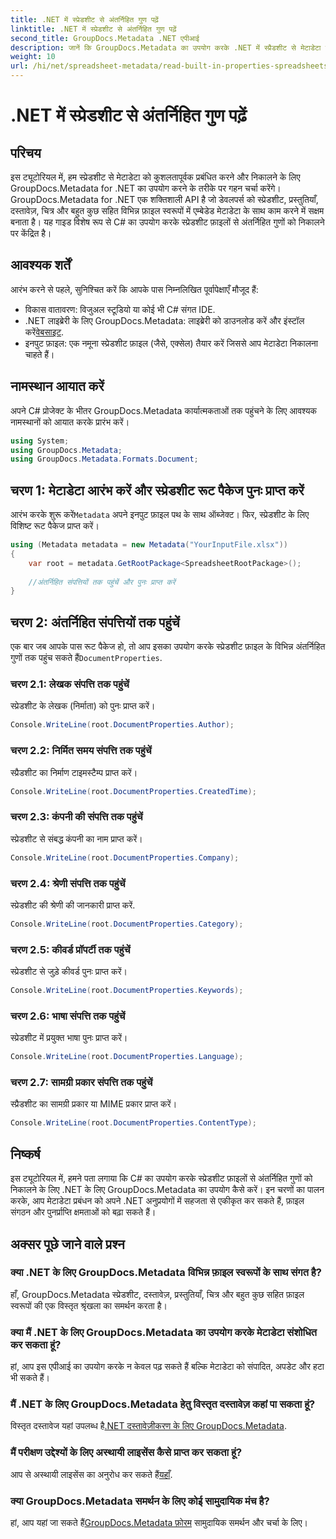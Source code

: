 ```yaml
---
title: .NET में स्प्रेडशीट से अंतर्निहित गुण पढ़ें
linktitle: .NET में स्प्रेडशीट से अंतर्निहित गुण पढ़ें
second_title: GroupDocs.Metadata .NET एपीआई
description: जानें कि GroupDocs.Metadata का उपयोग करके .NET में स्प्रैडशीट से मेटाडेटा कैसे निकाला जाता है, जो आपके अनुप्रयोगों में दस्तावेज़ प्रबंधन और संगठन को बढ़ाता है।
weight: 10
url: /hi/net/spreadsheet-metadata/read-built-in-properties-spreadsheets/
---
```


# .NET में स्प्रेडशीट से अंतर्निहित गुण पढ़ें

## परिचय
इस ट्यूटोरियल में, हम स्प्रेडशीट से मेटाडेटा को कुशलतापूर्वक प्रबंधित करने और निकालने के लिए GroupDocs.Metadata for .NET का उपयोग करने के तरीके पर गहन चर्चा करेंगे। GroupDocs.Metadata for .NET एक शक्तिशाली API है जो डेवलपर्स को स्प्रेडशीट, प्रस्तुतियाँ, दस्तावेज़, चित्र और बहुत कुछ सहित विभिन्न फ़ाइल स्वरूपों में एम्बेडेड मेटाडेटा के साथ काम करने में सक्षम बनाता है। यह गाइड विशेष रूप से C# का उपयोग करके स्प्रेडशीट फ़ाइलों से अंतर्निहित गुणों को निकालने पर केंद्रित है।
## आवश्यक शर्तें
आरंभ करने से पहले, सुनिश्चित करें कि आपके पास निम्नलिखित पूर्वापेक्षाएँ मौजूद हैं:
- विकास वातावरण: विजुअल स्टूडियो या कोई भी C# संगत IDE.
-  .NET लाइब्रेरी के लिए GroupDocs.Metadata: लाइब्रेरी को डाउनलोड करें और इंस्टॉल करें[वेबसाइट](https://releases.groupdocs.com/metadata/net/).
- इनपुट फ़ाइल: एक नमूना स्प्रेडशीट फ़ाइल (जैसे, एक्सेल) तैयार करें जिससे आप मेटाडेटा निकालना चाहते हैं।

## नामस्थान आयात करें
अपने C# प्रोजेक्ट के भीतर GroupDocs.Metadata कार्यात्मकताओं तक पहुंचने के लिए आवश्यक नामस्थानों को आयात करके प्रारंभ करें।
```csharp
using System;
using GroupDocs.Metadata;
using GroupDocs.Metadata.Formats.Document;
```
## चरण 1: मेटाडेटा आरंभ करें और स्प्रेडशीट रूट पैकेज पुनः प्राप्त करें
 आरंभ करके शुरू करें`Metadata` अपने इनपुट फ़ाइल पथ के साथ ऑब्जेक्ट। फिर, स्प्रेडशीट के लिए विशिष्ट रूट पैकेज प्राप्त करें।
```csharp
using (Metadata metadata = new Metadata("YourInputFile.xlsx"))
{
    var root = metadata.GetRootPackage<SpreadsheetRootPackage>();
    
    //अंतर्निहित संपत्तियों तक पहुंचें और पुनः प्राप्त करें
}
```
## चरण 2: अंतर्निहित संपत्तियों तक पहुंचें
 एक बार जब आपके पास रूट पैकेज हो, तो आप इसका उपयोग करके स्प्रेडशीट फ़ाइल के विभिन्न अंतर्निहित गुणों तक पहुंच सकते हैं`DocumentProperties`.
### चरण 2.1: लेखक संपत्ति तक पहुंचें
स्प्रेडशीट के लेखक (निर्माता) को पुनः प्राप्त करें।
```csharp
Console.WriteLine(root.DocumentProperties.Author);
```
### चरण 2.2: निर्मित समय संपत्ति तक पहुंचें
स्प्रैडशीट का निर्माण टाइमस्टैम्प प्राप्त करें।
```csharp
Console.WriteLine(root.DocumentProperties.CreatedTime);
```
### चरण 2.3: कंपनी की संपत्ति तक पहुंचें
स्प्रेडशीट से संबद्ध कंपनी का नाम प्राप्त करें।
```csharp
Console.WriteLine(root.DocumentProperties.Company);
```
### चरण 2.4: श्रेणी संपत्ति तक पहुंचें
स्प्रेडशीट की श्रेणी की जानकारी प्राप्त करें.
```csharp
Console.WriteLine(root.DocumentProperties.Category);
```
### चरण 2.5: कीवर्ड प्रॉपर्टी तक पहुंचें
स्प्रेडशीट से जुड़े कीवर्ड पुनः प्राप्त करें।
```csharp
Console.WriteLine(root.DocumentProperties.Keywords);
```
### चरण 2.6: भाषा संपत्ति तक पहुंचें
स्प्रेडशीट में प्रयुक्त भाषा पुनः प्राप्त करें।
```csharp
Console.WriteLine(root.DocumentProperties.Language);
```
### चरण 2.7: सामग्री प्रकार संपत्ति तक पहुंचें
स्प्रैडशीट का सामग्री प्रकार या MIME प्रकार प्राप्त करें।
```csharp
Console.WriteLine(root.DocumentProperties.ContentType);
```

## निष्कर्ष
इस ट्यूटोरियल में, हमने पता लगाया कि C# का उपयोग करके स्प्रेडशीट फ़ाइलों से अंतर्निहित गुणों को निकालने के लिए .NET के लिए GroupDocs.Metadata का उपयोग कैसे करें। इन चरणों का पालन करके, आप मेटाडेटा प्रबंधन को अपने .NET अनुप्रयोगों में सहजता से एकीकृत कर सकते हैं, फ़ाइल संगठन और पुनर्प्राप्ति क्षमताओं को बढ़ा सकते हैं।

## अक्सर पूछे जाने वाले प्रश्न
### क्या .NET के लिए GroupDocs.Metadata विभिन्न फ़ाइल स्वरूपों के साथ संगत है?
हाँ, GroupDocs.Metadata स्प्रेडशीट, दस्तावेज़, प्रस्तुतियाँ, चित्र और बहुत कुछ सहित फ़ाइल स्वरूपों की एक विस्तृत श्रृंखला का समर्थन करता है।
### क्या मैं .NET के लिए GroupDocs.Metadata का उपयोग करके मेटाडेटा संशोधित कर सकता हूं?
हां, आप इस एपीआई का उपयोग करके न केवल पढ़ सकते हैं बल्कि मेटाडेटा को संपादित, अपडेट और हटा भी सकते हैं।
### मैं .NET के लिए GroupDocs.Metadata हेतु विस्तृत दस्तावेज़ कहां पा सकता हूं?
 विस्तृत दस्तावेज यहां उपलब्ध है[.NET दस्तावेज़ीकरण के लिए GroupDocs.Metadata](https://tutorials.groupdocs.com/metadata/net/).
### मैं परीक्षण उद्देश्यों के लिए अस्थायी लाइसेंस कैसे प्राप्त कर सकता हूं?
 आप से अस्थायी लाइसेंस का अनुरोध कर सकते हैं[यहाँ](https://purchase.groupdocs.com/temporary-license/).
### क्या GroupDocs.Metadata समर्थन के लिए कोई सामुदायिक मंच है?
 हां, आप यहां जा सकते हैं[GroupDocs.Metadata फ़ोरम](https://forum.groupdocs.com/c/metadata/14) सामुदायिक समर्थन और चर्चा के लिए।